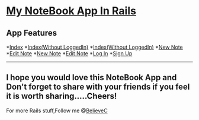 [My NoteBook App In Rails](https://github.com/BelieveC/Rails_NoteBook)
========================

App Features
---------------------------------------------------

*[Index](https://raw.githubusercontent.com/BelieveC/Rails_NoteBook/master/NoteBook_Preview_Images/indexloggedin.png)
*[Index(Without LoggedIn)](https://raw.githubusercontent.com/BelieveC/Rails_NoteBook/master/NoteBook_Preview_Images/indexwol.png)
*[Index(Without LoggedIn)](https://raw.githubusercontent.com/BelieveC/Rails_NoteBook/master/NoteBook_Preview_Images/withoutloggedin.png)
*[New Note]( https://raw.githubusercontent.com/BelieveC/Rails_NoteBook/master/NoteBook_Preview_Images/new.png)
*[Edit Note]( https://raw.githubusercontent.com/BelieveC/Rails_NoteBook/master/NoteBook_Preview_Images/edit.png)
*[New Note]( https://raw.githubusercontent.com/BelieveC/Rails_NoteBook/master/NoteBook_Preview_Images/new.png)
*[Edit Note]( https://raw.githubusercontent.com/BelieveC/Rails_NoteBook/master/NoteBook_Preview_Images/edit.png)
*[Log In]( https://raw.githubusercontent.com/BelieveC/Rails_NoteBook/master/NoteBook_Preview_Images/login.png)
*[Sign Up]( https://raw.githubusercontent.com/BelieveC/Rails_NoteBook/master/NoteBook_Preview_Images/signup.png)

------------------------------------------------------------
I hope you would love this NoteBook App and Don't forget to share with your friends if you feel it is worth sharing.....Cheers!
--------------------------------------------------------------
For more Rails stuff,Follow me @[BelieveC](https://github.com/BelieveC)

